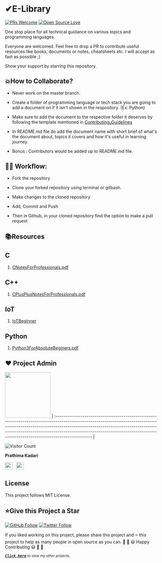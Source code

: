 <h1>✔E-Library </h1>

[![PRs Welcome](https://img.shields.io/badge/PRs-welcome-brightgreen.svg?style=flat&logo=git&logoColor=white)](https://github.com/prathimacode-hub/E-Library/pulls) [![Open Source Love](https://badges.frapsoft.com/os/v2/open-source.svg?v=103)](https://github.com/prathimacode-hub/E-Library)

One stop place for all technical guidance on various topics and programming languages. 

Everyone are welcomed. Feel free to drop a PR to contribute useful resources like books, documents or notes, cheatsheets etc. I will accept as fast as possible ;)

Show your support by starring this repository. 


<h2>💥How to Collaborate?</h2>

- Never work on the master branch. 

- Create a folder of programming language or tech stack you are going to add a document on if it isn't shown in the respository. (Ex: Python)

- Make sure to add the document to the respective folder it deserves by following the template mentioned in [Contributing_Guidelines](https://github.com/prathimacode-hub/E-Library/blob/main/CONTRIBUTING_GUIDELINES.md)

- In README.md file do add the document name with short brief of what's the document about, topics it covers and how it's useful in learning journey.

- Bonus : Contributors would be added up to README.md file.


<h2>👨‍💻 Workflow:</h2>

- Fork the repository

- Clone your forked repository using terminal or gitbash.

- Make changes to the cloned repository

- Add, Commit and Push

- Then in Github, in your cloned repository find the option to make a pull request


<h2>📚Resources</h2>

## C

1. [CNotesForProfessionals.pdf](https://github.com/prathimacode-hub/E-Library/blob/main/C/CNotesForProfessionals.pdf)  

## C++

1. [CPlusPlusNotesForProfessionals.pdf](https://github.com/prathimacode-hub/E-Library/blob/main/C%2B%2B/CPlusPlusNotesForProfessionals.pdf) 

## IoT

1. [IoTBeginner](https://github.com/prathimacode-hub/E-Library/blob/main/IoT/IOTBeginner.pdf)  

## Python

1. [Python3ForAbsoluteBeginers.pdf](https://github.com/prathimacode-hub/E-Library/blob/main/Python/Python3ForAbsoluteBeginers.pdf)


## ❤️ Project Admin
<a href="https://github.com/prathimacode-hub"><img src="https://github.com/prathimacode-hub/prathimacode-hub/blob/main/Prathima%20updated%20profile%20pic.jpg" width=150px height=150px /></a>
| :------------------------------------------------------------------------------------------------------------------------------------------------------------------------------------------------------------------------------------------------------------------------------------------------------------------------------------------: |

![Visitor Count](https://profile-counter.glitch.me/{prathimacode-hub}/count.svg)

**Prathima Kadari**

<a href="https://twitter.com/prathimak88"><img src="https://upload.wikimedia.org/wikipedia/fr/thumb/c/c8/Twitter_Bird.svg/1200px-Twitter_Bird.svg.png" width="25"></img></a>&nbsp;&nbsp; <a href="https://www.linkedin.com/in/prathima-kadari/"><img src="https://www.felberpr.com/wp-content/uploads/linkedin-logo.png" width="25"></img></a>


<h2>License</h2>
This project follows MIT License.

<h2>⭐Give this Project a Star</h2>

[![GitHub Follow](https://img.shields.io/github/followers/prathimacode-hub.svg?label=Follow%20@prathimacode-hub&style=social)](https://github.com/prathimacode-hub/) [![Twitter Follow](https://img.shields.io/twitter/follow/prathimak88?style=social)](https://twitter.com/prathimak88)

If you liked working on this project, please share this project and ⭐ this project to help as many people in open source as you can.
🎉 🎊 😃 Happy Contributing 😃 🎊 🎉

<sup><kbd>***[Click here](https://github.com/prathimacode-hub/prathimacode-hub/blob/main/PROJECTS.md)***</kbd> *to view my other projects.</sup>* <br>
</td>
